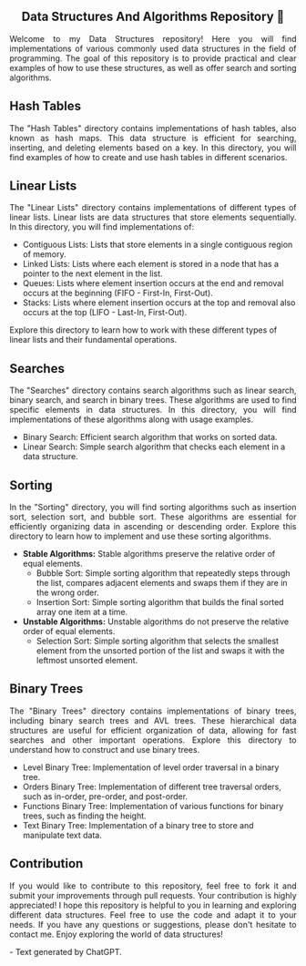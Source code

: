 <section>
    <h1 align="center">Data Structures And Algorithms Repository 📰</h1>
    <p align="justify">Welcome to my Data Structures repository! Here you will find implementations of various commonly used data structures in the field of programming. The goal of this repository is to provide practical and clear examples of how to use these structures, as well as offer search and sorting algorithms.</p>
</section>

<section>
    <h2>Hash Tables</h2>
    <p align="justify">The "Hash Tables" directory contains implementations of hash tables, also known as hash maps. This data structure is efficient for searching, inserting, and deleting elements based on a key. In this directory, you will find examples of how to create and use hash tables in different scenarios.</p>
</section>

<section>
    <h2>Linear Lists</h2>
    <p align="justify">The "Linear Lists" directory contains implementations of different types of linear lists. Linear lists are data structures that store elements sequentially. In this directory, you will find implementations of:
    <ul>
        <li>Contiguous Lists: Lists that store elements in a single contiguous region of memory.</li>
        <li>Linked Lists: Lists where each element is stored in a node that has a pointer to the next element in the list.</li>
        <li>Queues: Lists where element insertion occurs at the end and removal occurs at the beginning (FIFO - First-In, First-Out).</li>
        <li>Stacks: Lists where element insertion occurs at the top and removal also occurs at the top (LIFO - Last-In, First-Out).</li>
    </ul>
    Explore this directory to learn how to work with these different types of linear lists and their fundamental operations.
    </p>
</section>

<section>
    <h2>Searches</h2>
    <p align="justify">The "Searches" directory contains search algorithms such as linear search, binary search, and search in binary trees. These algorithms are used to find specific elements in data structures. In this directory, you will find implementations of these algorithms along with usage examples.
    <ul>
        <li>Binary Search: Efficient search algorithm that works on sorted data.</li>
        <li>Linear Search: Simple search algorithm that checks each element in a data structure.
    </ul>
    </p>
</section>

<section>
    <h2>Sorting</h2>
    <p align="justify">In the "Sorting" directory, you will find sorting algorithms such as insertion sort, selection sort, and bubble sort. These algorithms are essential for efficiently organizing data in ascending or descending order. Explore this directory to learn how to implement and use these sorting algorithms.
    <ul>
        <li>
            <strong>Stable Algorithms:</strong> Stable algorithms preserve the relative order of equal elements.
            <ul>
                <li>Bubble Sort: Simple sorting algorithm that repeatedly steps through the list, compares adjacent elements and swaps them if they are in the wrong order.</li>
                <li>Insertion Sort: Simple sorting algorithm that builds the final sorted array one item at a time.</li>
            </ul>
        </li>
        <li>
            <strong>Unstable Algorithms:</strong> Unstable algorithms do not preserve the relative order of equal elements.
            <ul><li>Selection Sort: Simple sorting algorithm that selects the smallest element from the unsorted portion of the list and swaps it with the leftmost unsorted element.</li>
            </ul>
        </li>
    </ul>
    </p>
</section>

<section>
    <h2>Binary Trees</h2>
    <p align="justify">The "Binary Trees" directory contains implementations of binary trees, including binary search trees and AVL trees. These hierarchical data structures are useful for efficient organization of data, allowing for fast searches and other important operations. Explore this directory to understand how to construct and use binary trees.
    <ul>
        <li>Level Binary Tree: Implementation of level order traversal in a binary tree.</li>
        <li>Orders Binary Tree: Implementation of different tree traversal orders, such as in-order, pre-order, and post-order.</li>
        <li>Functions Binary Tree: Implementation of various functions for binary trees, such as finding the height.</li>
        <li>Text Binary Tree: Implementation of a binary tree to store and manipulate text data.</li>
    </ul>
    </p>
</section>

<section>
    <h2>Contribution</h2>
    <p align="justify">If you would like to contribute to this repository, feel free to fork it and submit your improvements through pull requests. Your contribution is highly appreciated!
    I hope this repository is helpful to you in learning and exploring different data structures. Feel free to use the code and adapt it to your needs. If you have any questions or suggestions, please don't hesitate to contact me.
    Enjoy exploring the world of data structures!</p>
    <p>- Text generated by ChatGPT.</p>
</section>
